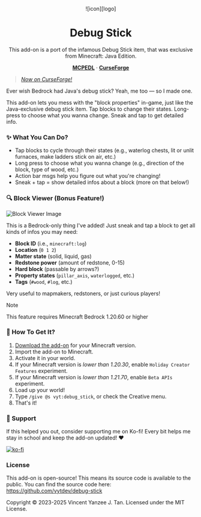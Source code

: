 <div align="center">

![icon][logo]

# Debug Stick

This add-on is a port of the infamous Debug Stick item, that was
exclusive from Minecraft: Java Edition.

[**MCPEDL**][mcpedl] &middot; [**CurseForge**][curseforge]

</div>

> [*Now on CurseForge!*][curseforge]

Ever wish Bedrock had Java's debug stick? Yeah, me too &mdash; so I made one.

This add-on lets you mess with the "block properties" in-game, just like the
Java-exclusive debug stick item. Tap blocks to change their states. Long-press
to choose what you wanna change. Sneak and tap to get detailed info.

### ✨ What You Can Do?

- Tap blocks to cycle through their states (e.g., waterlog chests, lit or
  unlit furnaces, make ladders stick on air, etc.)
- Long press to choose what you wanna change (e.g., direction of the block,
  type of wood, etc.)
- Action bar msgs help you figure out what you're changing!
- Sneak + tap = show detailed infos about a block (more on that below!)

### 🔍 Block Viewer (Bonus Feature!)

![Block Viewer Image][img-blk-viewer]

This is a Bedrock-only thing I've added! Just sneak and tap a block to get all
kinds of infos you may need:

- **Block ID** (i.e., `minecraft:log`)
- **Location** (`0 1 2`)
- **Matter state** (solid, liquid, gas)
- **Redstone power** (amount of redstone, 0-15)
- **Hard block** (passable by arrows?)
- **Property states** (`pillar_axis`, `waterlogged`, etc.)
- **Tags** (`#wood`, `#log`, etc.)

Very useful to mapmakers, redstoners, or just curious players!

> [!NOTE]
> This feature requires Minecraft Bedrock 1.20.60 or higher

### 🎁 How To Get It?

1. [Download the add-on][dload] for your Minecraft version.
2. Import the add-on to Minecraft.
3. Activate it in your world.
4. If your Minecraft version is *lower than 1.20.30*, enable
   `Holiday Creator Features` experiment.
5. If your Minecraft version is *lower than 1.21.70*, enable
   `Beta APIs` experiment.
6. Load up your world!
7. Type `/give @s vyt:debug_stick`, or check the Creative menu.
8. That's it!

### 🎉 Support

If this helped you out, consider supporting me on Ko-fi! Every bit helps me
stay in school and keep the add-on updated! ❤️

[![ko-fi](https://ko-fi.com/img/githubbutton_sm.svg)](https://ko-fi.com/W7W51I5VSO)

### License

This add-on is open-source! This means its source code is available to the
public. You can find the source code here:
https://github.com/vytdev/debug-stick

Copyright &copy; 2023-2025 Vincent Yanzee J. Tan.
Licensed under the MIT License.


<!-- long links -->

[mcpedl]: https://mcpedl.com/debug-stick
[curseforge]: https://www.curseforge.com/minecraft-bedrock/addons/debug-stick
[releases]: https://github.com/vytdev/debug-stick/releases
[dload]: https://www.curseforge.com/minecraft-bedrock/addons/debug-stick/files

[img-logo]: https://raw.github.com/vytdev/debug-stick/master/pack/pack_icon.png
[img-blk-viewer]: https://raw.github.com/vytdev/debug-stick/master/doc/img1.jpeg
